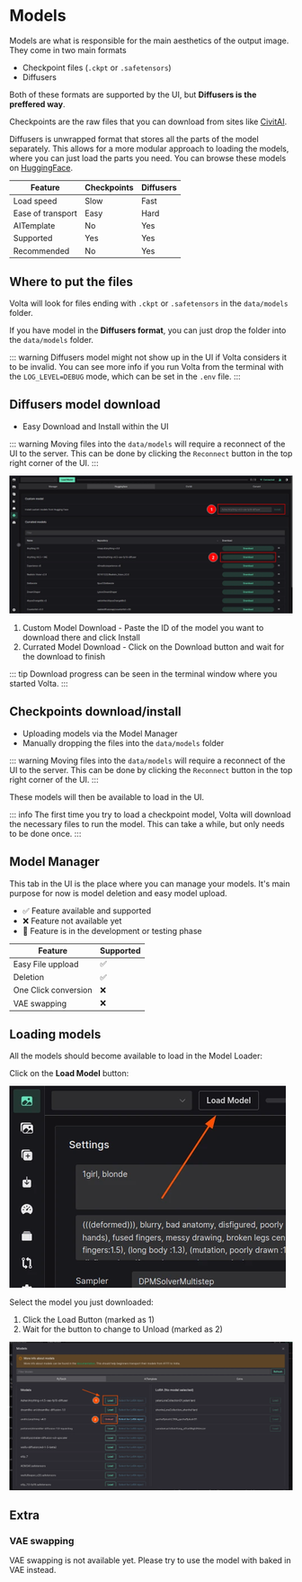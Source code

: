 # Models

Models are what is responsible for the main aesthetics of the output image. They come in two main formats

- Checkpoint files (`.ckpt` or `.safetensors`)
- Diffusers

Both of these formats are supported by the UI, but **Diffusers is the preffered way**.

Checkpoints are the raw files that you can download from sites like [CivitAI](https://civit.ai/).

Diffusers is unwrapped format that stores all the parts of the model separately. This allows for a more modular approach to loading the models, where you can just load the parts you need. You can browse these models on [HuggingFace](https://huggingface.co/).

| Feature           | Checkpoints | Diffusers |
| ----------------- | ----------- | --------- |
| Load speed        | Slow        | Fast      |
| Ease of transport | Easy        | Hard      |
| AITemplate        | No          | Yes       |
| Supported         | Yes         | Yes       |
| Recommended       | No          | Yes       |

## Where to put the files

Volta will look for files ending with `.ckpt` or `.safetensors` in the `data/models` folder.

If you have model in the **Diffusers format**, you can just drop the folder into the `data/models` folder.

::: warning
Diffusers model might not show up in the UI if Volta considers it to be invalid. You can see more info if you run Volta from the terminal with the `LOG_LEVEL=DEBUG` mode, which can be set in the `.env` file.
:::

## Diffusers model download

- Easy Download and Install within the UI

::: warning
Moving files into the `data/models` will require a reconnect of the UI to the server. This can be done by clicking the `Reconnect` button in the top right corner of the UI.
:::

![HF Download Page](../static/basics/hf_download.webp)

1. Custom Model Download - Paste the ID of the model you want to download there and click Install
2. Currated Model Download - Click on the Download button and wait for the download to finish

::: tip
Download progress can be seen in the terminal window where you started Volta.
:::

## Checkpoints download/install

- Uploading models via the Model Manager
- Manually dropping the files into the `data/models` folder

::: warning
Moving files into the `data/models` will require a reconnect of the UI to the server. This can be done by clicking the `Reconnect` button in the top right corner of the UI.
:::

These models will then be available to load in the UI.

::: info
The first time you try to load a checkpoint model, Volta will download the necessary files to run the model. This can take a while, but only needs to be done once.
:::

## Model Manager

This tab in the UI is the place where you can manage your models. It's main purpose for now is model deletion and easy model upload.

- ✅ Feature available and supported
- ❌ Feature not available yet
- 🚧 Feature is in the development or testing phase

| Feature              | Supported |
| -------------------- | --------- |
| Easy File uppload    | ✅        |
| Deletion             | ✅        |
| One Click conversion | ❌        |
| VAE swapping         | ❌        |

## Loading models

All the models should become available to load in the Model Loader:

Click on the **Load Model** button:

![Load Model Button](../static/getting-started/model-loader-button.webp)

Select the model you just downloaded:

1. Click the Load Button (marked as 1)
2. Wait for the button to change to Unload (marked as 2)

![Select Model](../static/getting-started/load-model-modal.webp)

## Extra

### VAE swapping

VAE swapping is not available yet. Please try to use the model with baked in VAE instead.
